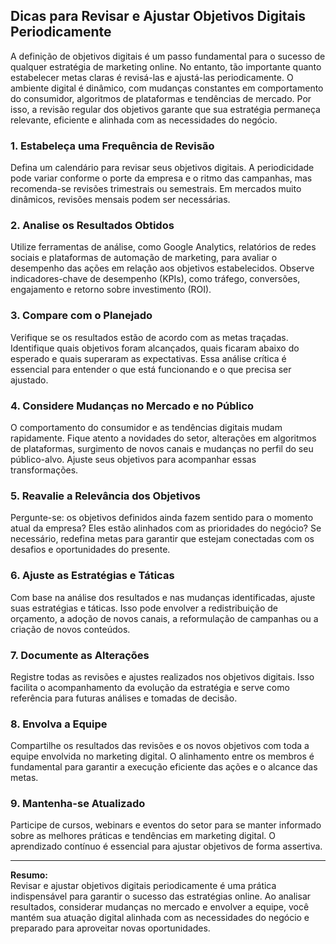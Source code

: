
## Dicas para Revisar e Ajustar Objetivos Digitais Periodicamente

A definição de objetivos digitais é um passo fundamental para o sucesso de qualquer estratégia de marketing online. No entanto, tão importante quanto estabelecer metas claras é revisá-las e ajustá-las periodicamente. O ambiente digital é dinâmico, com mudanças constantes em comportamento do consumidor, algoritmos de plataformas e tendências de mercado. Por isso, a revisão regular dos objetivos garante que sua estratégia permaneça relevante, eficiente e alinhada com as necessidades do negócio.

### 1. Estabeleça uma Frequência de Revisão

Defina um calendário para revisar seus objetivos digitais. A periodicidade pode variar conforme o porte da empresa e o ritmo das campanhas, mas recomenda-se revisões trimestrais ou semestrais. Em mercados muito dinâmicos, revisões mensais podem ser necessárias.

### 2. Analise os Resultados Obtidos

Utilize ferramentas de análise, como Google Analytics, relatórios de redes sociais e plataformas de automação de marketing, para avaliar o desempenho das ações em relação aos objetivos estabelecidos. Observe indicadores-chave de desempenho (KPIs), como tráfego, conversões, engajamento e retorno sobre investimento (ROI).

### 3. Compare com o Planejado

Verifique se os resultados estão de acordo com as metas traçadas. Identifique quais objetivos foram alcançados, quais ficaram abaixo do esperado e quais superaram as expectativas. Essa análise crítica é essencial para entender o que está funcionando e o que precisa ser ajustado.

### 4. Considere Mudanças no Mercado e no Público

O comportamento do consumidor e as tendências digitais mudam rapidamente. Fique atento a novidades do setor, alterações em algoritmos de plataformas, surgimento de novos canais e mudanças no perfil do seu público-alvo. Ajuste seus objetivos para acompanhar essas transformações.

### 5. Reavalie a Relevância dos Objetivos

Pergunte-se: os objetivos definidos ainda fazem sentido para o momento atual da empresa? Eles estão alinhados com as prioridades do negócio? Se necessário, redefina metas para garantir que estejam conectadas com os desafios e oportunidades do presente.

### 6. Ajuste as Estratégias e Táticas

Com base na análise dos resultados e nas mudanças identificadas, ajuste suas estratégias e táticas. Isso pode envolver a redistribuição de orçamento, a adoção de novos canais, a reformulação de campanhas ou a criação de novos conteúdos.

### 7. Documente as Alterações

Registre todas as revisões e ajustes realizados nos objetivos digitais. Isso facilita o acompanhamento da evolução da estratégia e serve como referência para futuras análises e tomadas de decisão.

### 8. Envolva a Equipe

Compartilhe os resultados das revisões e os novos objetivos com toda a equipe envolvida no marketing digital. O alinhamento entre os membros é fundamental para garantir a execução eficiente das ações e o alcance das metas.

### 9. Mantenha-se Atualizado

Participe de cursos, webinars e eventos do setor para se manter informado sobre as melhores práticas e tendências em marketing digital. O aprendizado contínuo é essencial para ajustar objetivos de forma assertiva.

---

**Resumo:**  
Revisar e ajustar objetivos digitais periodicamente é uma prática indispensável para garantir o sucesso das estratégias online. Ao analisar resultados, considerar mudanças no mercado e envolver a equipe, você mantém sua atuação digital alinhada com as necessidades do negócio e preparado para aproveitar novas oportunidades.
```
